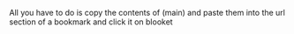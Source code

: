 All you have to do is copy the contents of (main) and paste them into the url section of a bookmark and click it on blooket
